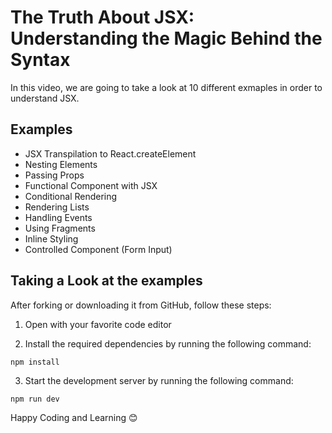 # **The Truth About JSX: Understanding the Magic Behind the Syntax**

In this video, we are going to take a look at 10 different exmaples in order to understand JSX.

## Examples

- JSX Transpilation to React.createElement
- Nesting Elements
- Passing Props
- Functional Component with JSX
- Conditional Rendering
- Rendering Lists
- Handling Events
- Using Fragments
- Inline Styling
- Controlled Component (Form Input)

## Taking a Look at the examples

After forking or downloading it from GitHub, follow these steps:

1. Open with your favorite code editor

2. Install the required dependencies by running the following command:

```
npm install
```

3. Start the development server by running the following command:

```
npm run dev
```

Happy Coding and Learning 😊
